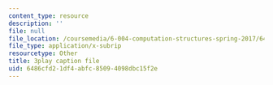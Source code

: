 ```yaml
---
content_type: resource
description: ''
file: null
file_location: /coursemedia/6-004-computation-structures-spring-2017/6486cfd21df4abfc85094098dbc15f2e_sz4kq_ltDrM.srt
file_type: application/x-subrip
resourcetype: Other
title: 3play caption file
uid: 6486cfd2-1df4-abfc-8509-4098dbc15f2e
---
```


